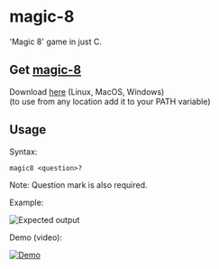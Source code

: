 # magic-8

'Magic 8' game in just C.

## Get [magic-8](https://github.com/PackmanDude/magic-8)

Download [here](https://github.com/PackmanDude/magic-8/releases/latest) (Linux, MacOS, Windows)  
(to use from any location add it to your PATH variable)

## Usage

Syntax:

```
magic8 <question>?
```

Note: Question mark is also required.

Example:

![Expected output](https://media.discordapp.net/attachments/928250277834948628/960921484820373554/photo_2022-04-05_18-15-45.jpg "Expected output")

Demo (video):

[![Demo](https://img.youtube.com/vi/ex-H7i8BF1E/0.jpg)](https://youtu.be/4DrOiCQgkSY)
